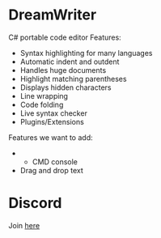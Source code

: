 # DreamWriter
C# portable code editor
Features:
* Syntax highlighting for many languages
* Automatic indent and outdent
* Handles huge documents
* Highlight matching parentheses
* Displays hidden characters
* Line wrapping
* Code folding
* Live syntax checker
* Plugins/Extensions

Features we want to add:
* * CMD console
* Drag and drop text

# Discord
Join [here](https://discord.gg/SpRYUvDDfy)
